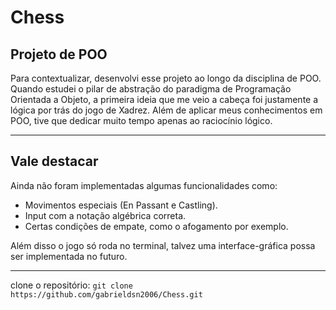 <h1>Chess</h1>
<h2>Projeto de POO</h2>
<p>Para contextualizar, desenvolvi esse projeto ao longo da disciplina de POO. Quando estudei o pilar de abstração do paradigma de Programação Orientada a Objeto, a primeira ideia que me veio a cabeça foi justamente a lógica por trás do jogo de Xadrez. Além de aplicar meus conhecimentos em POO, tive que dedicar muito tempo apenas ao raciocínio lógico.</p>
<hr>
<h2>Vale destacar</h2>
<p>Ainda não foram implementadas algumas funcionalidades como:</p>
<ul>
    <li>Movimentos especiais (En Passant e Castling).</li>
    <li>Input com a notação algébrica correta.</li>
    <li>Certas condições de empate, como o afogamento por exemplo.</li>
</ul>
Além disso o jogo só roda no terminal, talvez uma interface-gráfica possa ser implementada no futuro.
<hr>
<p>clone o repositório: <code>git clone https://github.com/gabrieldsn2006/Chess.git</code></p>
